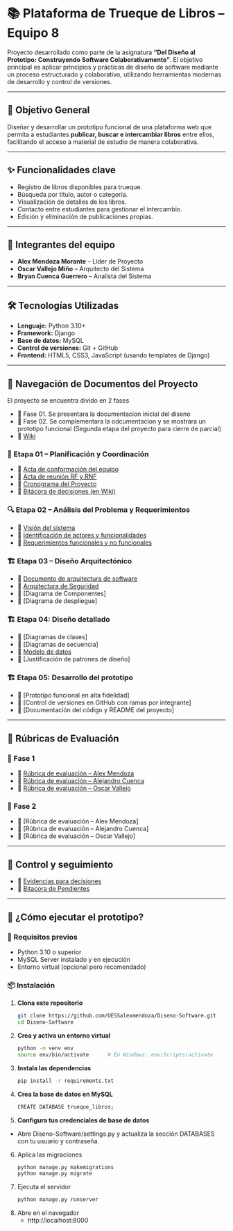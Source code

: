 # 📚 Plataforma de Trueque de Libros – Equipo 8

Proyecto desarrollado como parte de la asignatura **“Del Diseño al Prototipo: Construyendo Software Colaborativamente”**. El objetivo principal es aplicar principios y prácticas de diseño de software mediante un proceso estructurado y colaborativo, utilizando herramientas modernas de desarrollo y control de versiones.

---

## 🎯 Objetivo General

Diseñar y desarrollar un prototipo funcional de una plataforma web que permita a estudiantes **publicar, buscar e intercambiar libros** entre ellos, facilitando el acceso a material de estudio de manera colaborativa.

---

## ✨ Funcionalidades clave

- Registro de libros disponibles para trueque.
- Búsqueda por título, autor o categoría.
- Visualización de detalles de los libros.
- Contacto entre estudiantes para gestionar el intercambio.
- Edición y eliminación de publicaciones propias.

---

## 👥 Integrantes del equipo

- **Alex Mendoza Morante** – Líder de Proyecto  
- **Oscar Vallejo Miño** – Arquitecto del Sistema  
- **Bryan Cuenca Guerrero** – Analista del Sistema

---

## 🛠️ Tecnologías Utilizadas

- **Lenguaje:** Python 3.10+
- **Framework:** Django
- **Base de datos:** MySQL
- **Control de versiones:** Git + GitHub
- **Frontend:** HTML5, CSS3, JavaScript (usando templates de Django)

---


## 📁 Navegación de Documentos del Proyecto
El proyecto se encuentra divido en 2 fases
- 📄 Fase 01. Se presentara la documentacion inicial del diseno
- 📄 Fase 02. Se complementara la odcumentacion y se mostrara un prototipo funcional (Segunda etapa del proyecto para cierre de parcial)
- 📄 [Wiki](https://github.com/UESSalexmendoza/Diseno-Software/wiki)
### 🧭 Etapa 01 – Planificación y Coordinación
- 📄 [Acta de conformación del equipo](https://github.com/UESSalexmendoza/Diseno-Software/blob/main/Fase%201/Actas/01-Acta-de-Conformacion-del-Equipo.pdf)
- 📄 [Acta de reunión RF y RNF](https://github.com/UESSalexmendoza/Diseno-Software/blob/main/Fase%201/Actas/01-Acta-de-Reuni%C3%B3n-RF%20Y%20RNF.pdf)
- 📄 [Cronograma del Proyecto](https://github.com/UESSalexmendoza/Diseno-Software/blob/main/Fase%201/Documentacion/02-Cronograma.pdf)
- 📄 [Bitácora de decisiones (en Wiki)](https://github.com/UESSalexmendoza/Diseno-Software/wiki/Bit%C3%A1cora-de-Decisiones)
### 🔍 Etapa 02 – Análisis del Problema y Requerimientos
- 📄 [Visión del sistema](https://github.com/UESSalexmendoza/Diseno-Software/blob/main/Fase%201/Documentacion/04-Visi%C3%B3n%20del%20sistema.pdf)
- 📄 [Identificación de actores y funcionalidades](https://github.com/UESSalexmendoza/Diseno-Software/blob/main/Fase%201/Documentacion/03-%20Actores%20y%20funcionalidades.pdf)
- 📄 [Requerimientos funcionales y no funcionales](https://github.com/UESSalexmendoza/Diseno-Software/blob/main/Fase%201/Documentacion/05-Requerimientos%20funcionales%20y%20no%20funcionales.pdf)
### 🏗️ Etapa 03 – Diseño Arquitectónico
- 📄 [Documento de arquitectura de software](https://github.com/UESSalexmendoza/Diseno-Software/blob/main/Fase%201/Documentacion/04%20Diseno%20Arquitectonico.pdf)
- 📄 [Arquitectura de Seguridad](https://github.com/UESSalexmendoza/Diseno-Software/blob/main/Fase%201/Documentacion/05%20Diseno%20Arquitectonico%20-%20Seguridad.pdf)
- 📄 [Diagrama de Componentes]
- 📄 [Diagrama de despliegue]
### 🏗️ Etapa 04: Diseño detallado
- 📄 [Diagramas de clases]
- 📄 [Diagramas de secuencia]
- 📄 [Modelo de datos](https://github.com/UESSalexmendoza/Diseno-Software/blob/88d308a5a1fb661f7957c7a11603b2fc266e4a95/Fase%202/Modelo%20de%20datos/04%20Modelo%20de%20Datos.pdf)
- 📄 [Justificación de patrones de diseño]
### 🏗️ Etapa 05: Desarrollo del prototipo
- 📄 [Prototipo funcional en alta fidelidad]
- 📄 [Control de versiones en GitHub con ramas por integrante]
- 📄 [Documentación del código y README del proyecto]
---

## 🧾 Rúbricas de Evaluación
### 🧾 Fase 1

- 📄 [Rúbrica de evaluación – Alex Mendoza](https://github.com/UESSalexmendoza/Diseno-Software/blob/main/Fase%201/Rubricas/06-Rubrica-Evaluacion-Alex%20Mendoza.pdf)
- 📄 [Rúbrica de evaluación – Alejandro Cuenca](https://github.com/UESSalexmendoza/Diseno-Software/blob/main/Fase%201/Rubricas/06-Rubrica-Evaluacion-Alejandro%20Cuenca.pdf)
- 📄 [Rúbrica de evaluación – Oscar Vallejo](https://github.com/UESSalexmendoza/Diseno-Software/blob/main/Fase%201/Rubricas/06-Rubrica-Evaluacion-Oscar%20Vallejo.pdf)
### 🧾 Fase 2
- 📄 [Rúbrica de evaluación – Alex Mendoza]
- 📄 [Rúbrica de evaluación – Alejandro Cuenca]
- 📄 [Rúbrica de evaluación – Oscar Vallejo]

---
## 🚀 Control y seguimiento

- 📄 [Evidencias para decisiones](https://github.com/UESSalexmendoza/Diseno-Software/discussions)
- 📄 [Bitacora de Pendientes](https://github.com/UESSalexmendoza/Diseno-Software/issues?q=is%3Aissue%20state%3Aclosed)

---

## 🚀 ¿Cómo ejecutar el prototipo?

### 🔧 Requisitos previos

- Python 3.10 o superior
- MySQL Server instalado y en ejecución
- Entorno virtual (opcional pero recomendado)

### 📦 Instalación

1. **Clona este repositorio**
   ```bash
   git clone https://github.com/UESSalexmendoza/Diseno-Software.git
   cd Diseno-Software
2. **Crea y activa un entorno virtual**
   ```bash
   python -m venv env
   source env/bin/activate      # En Windows: env\Scripts\activate
3. **Instala las dependencias**
   ```bash
   pip install -r requirements.txt
4. **Crea la base de datos en MySQL**
   ```bash
   CREATE DATABASE trueque_libros;
5. **Configura tus credenciales de base de datos**
- Abre Diseno-Software/settings.py y actualiza la sección DATABASES con tu usuario y contraseña.
6. Aplica las migraciones
   ```bash
   python manage.py makemigrations
   python manage.py migrate
7. Ejecuta el servidor
   ```bash
   python manage.py runserver
8. Abre en el navegador
   - http://localhost:8000
  
